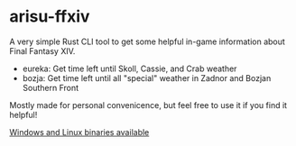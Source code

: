 # arisu-ffxiv
A very simple Rust CLI tool to get some helpful in-game information about Final Fantasy XIV.
- eureka: Get time left until Skoll, Cassie, and Crab weather
- bozja: Get time left until all "special" weather in Zadnor and Bozjan Southern Front

Mostly made for personal convenicence, but feel free to use it if you find it helpful!

[Windows and Linux binaries available](https://github.com/pinapelz/arisu-ffxiv/releases)
